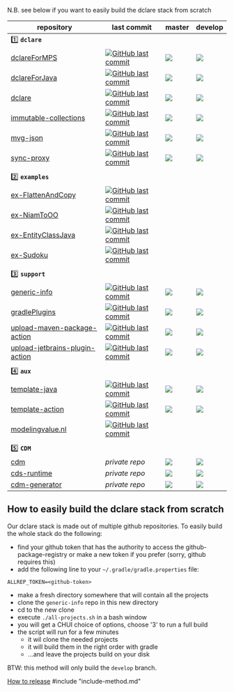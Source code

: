 N.B. see below if you want to easily build the dclare stack from scratch

| repository | last commit  | master | develop |
|------------|--------------|--------|---------|
| :one: **`dclare`** |
| [dclareForMPS](https://github.com/ModelingValueGroup/dclareForMPS) | [![GitHub last commit](https://img.shields.io/github/last-commit/ModelingValueGroup/dclareForMPS/develop?style=for-the-badge)](https://github.com/ModelingValueGroup/dclareForMPS) | [![](https://github.com/ModelingValueGroup/dclareForMPS/actions/workflows/build.yaml/badge.svg?branch=master)](https://github.com/ModelingValueGroup/dclareForMPS/actions) | [![](https://github.com/ModelingValueGroup/dclareForMPS/actions/workflows/build.yaml/badge.svg?branch=develop)](https://github.com/ModelingValueGroup/dclareForMPS/actions) |
| [dclareForJava](https://github.com/ModelingValueGroup/dclareForJava) | [![GitHub last commit](https://img.shields.io/github/last-commit/ModelingValueGroup/dclareForJava/develop?style=for-the-badge)](https://github.com/ModelingValueGroup/dclareForJava) | [![](https://github.com/ModelingValueGroup/dclareForJava/actions/workflows/build.yaml/badge.svg?branch=master)](https://github.com/ModelingValueGroup/dclareForJava/actions) | [![](https://github.com/ModelingValueGroup/dclareForJava/actions/workflows/build.yaml/badge.svg?branch=develop)](https://github.com/ModelingValueGroup/dclareForJava/actions) |
| [dclare](https://github.com/ModelingValueGroup/dclare) | [![GitHub last commit](https://img.shields.io/github/last-commit/ModelingValueGroup/dclare/develop?style=for-the-badge)](https://github.com/ModelingValueGroup/dclare) | [![](https://github.com/ModelingValueGroup/dclare/actions/workflows/build.yaml/badge.svg?branch=master)](https://github.com/ModelingValueGroup/dclare/actions) | [![](https://github.com/ModelingValueGroup/dclare/actions/workflows/build.yaml/badge.svg?branch=develop)](https://github.com/ModelingValueGroup/dclare/actions) |
| [immutable-collections](https://github.com/ModelingValueGroup/immutable-collections) | [![GitHub last commit](https://img.shields.io/github/last-commit/ModelingValueGroup/immutable-collections/develop?style=for-the-badge)](https://github.com/ModelingValueGroup/immutable-collections) | [![](https://github.com/ModelingValueGroup/immutable-collections/actions/workflows/build.yaml/badge.svg?branch=master)](https://github.com/ModelingValueGroup/immutable-collections/actions) | [![](https://github.com/ModelingValueGroup/immutable-collections/actions/workflows/build.yaml/badge.svg?branch=develop)](https://github.com/ModelingValueGroup/immutable-collections/actions) |
| [mvg-json](https://github.com/ModelingValueGroup/mvg-json) | [![GitHub last commit](https://img.shields.io/github/last-commit/ModelingValueGroup/mvg-json/develop?style=for-the-badge)](https://github.com/ModelingValueGroup/mvg-json) | [![](https://github.com/ModelingValueGroup/mvg-json/actions/workflows/build.yaml/badge.svg?branch=master)](https://github.com/ModelingValueGroup/mvg-json/actions) | [![](https://github.com/ModelingValueGroup/mvg-json/actions/workflows/build.yaml/badge.svg?branch=develop)](https://github.com/ModelingValueGroup/mvg-json/actions) |
| [sync-proxy](https://github.com/ModelingValueGroup/sync-proxy) | [![GitHub last commit](https://img.shields.io/github/last-commit/ModelingValueGroup/sync-proxy/develop?style=for-the-badge)](https://github.com/ModelingValueGroup/sync-proxy) | [![](https://github.com/ModelingValueGroup/sync-proxy/actions/workflows/build.yaml/badge.svg?branch=master)](https://github.com/ModelingValueGroup/sync-proxy/actions) | [![](https://github.com/ModelingValueGroup/sync-proxy/actions/workflows/build.yaml/badge.svg?branch=develop)](https://github.com/ModelingValueGroup/sync-proxy/actions) |
|            |              |        |         |
| :two: **`examples`** |
| [ex-FlattenAndCopy](https://github.com/ModelingValueGroup/ex-FlattenAndCopy) | [![GitHub last commit](https://img.shields.io/github/last-commit/ModelingValueGroup/ex-FlattenAndCopy/master?style=for-the-badge)](https://github.com/ModelingValueGroup/ex-FlattenAndCopy) |  |  |
| [ex-NiamToOO](https://github.com/ModelingValueGroup/ex-NiamToOO) | [![GitHub last commit](https://img.shields.io/github/last-commit/ModelingValueGroup/ex-NiamToOO/master?style=for-the-badge)](https://github.com/ModelingValueGroup/ex-NiamToOO) |  |  |
| [ex-EntityClassJava](https://github.com/ModelingValueGroup/ex-EntityClassJava) | [![GitHub last commit](https://img.shields.io/github/last-commit/ModelingValueGroup/ex-EntityClassJava/master?style=for-the-badge)](https://github.com/ModelingValueGroup/ex-EntityClassJava) |  |  |
| [ex-Sudoku](https://github.com/ModelingValueGroup/ex-Sudoku) | [![GitHub last commit](https://img.shields.io/github/last-commit/ModelingValueGroup/ex-Sudoku/master?style=for-the-badge)](https://github.com/ModelingValueGroup/ex-Sudoku) |  |  |
|            |              |        |         |
| :three: **`support`** |
| [generic-info](https://github.com/ModelingValueGroup/generic-info) | [![GitHub last commit](https://img.shields.io/github/last-commit/ModelingValueGroup/generic-info/master?style=for-the-badge)](https://github.com/ModelingValueGroup/generic-info) | [![](https://github.com/ModelingValueGroup/generic-info/actions/workflows/build.yaml/badge.svg?branch=master)](https://github.com/ModelingValueGroup/generic-info/actions) | [![](https://github.com/ModelingValueGroup/generic-info/actions/workflows/build.yaml/badge.svg?branch=develop)](https://github.com/ModelingValueGroup/generic-info/actions) |
| [gradlePlugins](https://github.com/ModelingValueGroup/gradlePlugins) | [![GitHub last commit](https://img.shields.io/github/last-commit/ModelingValueGroup/gradlePlugins/develop?style=for-the-badge)](https://github.com/ModelingValueGroup/gradlePlugins) | [![](https://github.com/ModelingValueGroup/gradlePlugins/actions/workflows/build.yaml/badge.svg?branch=master)](https://github.com/ModelingValueGroup/gradlePlugins/actions) | [![](https://github.com/ModelingValueGroup/gradlePlugins/actions/workflows/build.yaml/badge.svg?branch=develop)](https://github.com/ModelingValueGroup/gradlePlugins/actions) |
| [upload-maven-package-action](https://github.com/ModelingValueGroup/upload-maven-package-action) | [![GitHub last commit](https://img.shields.io/github/last-commit/ModelingValueGroup/upload-maven-package-action/master?style=for-the-badge)](https://github.com/ModelingValueGroup/upload-maven-package-action) | [![](https://github.com/ModelingValueGroup/upload-maven-package-action/actions/workflows/test.yaml/badge.svg?branch=master)](https://github.com/ModelingValueGroup/upload-maven-package-action/actions) | [![](https://github.com/ModelingValueGroup/upload-maven-package-action/actions/workflows/test.yaml/badge.svg?branch=develop)](https://github.com/ModelingValueGroup/upload-maven-package-action/actions) |
| [upload-jetbrains-plugin-action](https://github.com/ModelingValueGroup/upload-jetbrains-plugin-action) | [![GitHub last commit](https://img.shields.io/github/last-commit/ModelingValueGroup/upload-jetbrains-plugin-action/master?style=for-the-badge)](https://github.com/ModelingValueGroup/upload-jetbrains-plugin-action) | [![](https://github.com/ModelingValueGroup/upload-jetbrains-plugin-action/actions/workflows/test.yaml/badge.svg?branch=master)](https://github.com/ModelingValueGroup/upload-jetbrains-plugin-action/actions) | [![](https://github.com/ModelingValueGroup/upload-jetbrains-plugin-action/actions/workflows/test.yaml/badge.svg?branch=develop)](https://github.com/ModelingValueGroup/upload-jetbrains-plugin-action/actions) |
|            |              |        |         |
| :four: **`aux`** |
| [template-java](https://github.com/ModelingValueGroup/template-java) | [![GitHub last commit](https://img.shields.io/github/last-commit/ModelingValueGroup/template-java/master?style=for-the-badge)](https://github.com/ModelingValueGroup/template-java) | [![](https://github.com/ModelingValueGroup/template-java/actions/workflows/build.yaml/badge.svg?branch=master)](https://github.com/ModelingValueGroup/template-java/actions) | [![](https://github.com/ModelingValueGroup/template-java/actions/workflows/build.yaml/badge.svg?branch=develop)](https://github.com/ModelingValueGroup/template-java/actions) |
| [template-action](https://github.com/ModelingValueGroup/template-action) | [![GitHub last commit](https://img.shields.io/github/last-commit/ModelingValueGroup/template-action/master?style=for-the-badge)](https://github.com/ModelingValueGroup/template-action) | [![](https://github.com/ModelingValueGroup/template-action/actions/workflows/build.yaml/badge.svg?branch=master)](https://github.com/ModelingValueGroup/template-action/actions) | [![](https://github.com/ModelingValueGroup/template-action/actions/workflows/build.yaml/badge.svg?branch=develop)](https://github.com/ModelingValueGroup/template-action/actions) |
| [modelingvalue.nl](https://github.com/ModelingValueGroup/modelingvalue.nl) | [![GitHub last commit](https://img.shields.io/github/last-commit/ModelingValueGroup/modelingvalue.nl/master?style=for-the-badge)](https://github.com/ModelingValueGroup/modelingvalue.nl) |  |  |
|            |              |        |         |
| :five: **`CDM`** |
| [cdm](https://github.com/ModelingValueGroup/cdm) | _private repo_ | [![](https://github.com/ModelingValueGroup/cdm/actions/workflows/build.yaml/badge.svg?branch=master)](https://github.com/ModelingValueGroup/cdm/actions) | [![](https://github.com/ModelingValueGroup/cdm/actions/workflows/build.yaml/badge.svg?branch=develop)](https://github.com/ModelingValueGroup/cdm/actions) |
| [cds-runtime](https://github.com/ModelingValueGroup/cds-runtime) | _private repo_ | [![](https://github.com/ModelingValueGroup/cds-runtime/actions/workflows/build.yaml/badge.svg?branch=master)](https://github.com/ModelingValueGroup/cds-runtime/actions) | [![](https://github.com/ModelingValueGroup/cds-runtime/actions/workflows/build.yaml/badge.svg?branch=develop)](https://github.com/ModelingValueGroup/cds-runtime/actions) |
| [cdm-generator](https://github.com/ModelingValueGroup/cdm-generator) | _private repo_ | [![](https://github.com/ModelingValueGroup/cdm-generator/actions/workflows/build.yaml/badge.svg?branch=master)](https://github.com/ModelingValueGroup/cdm-generator/actions) | [![](https://github.com/ModelingValueGroup/cdm-generator/actions/workflows/build.yaml/badge.svg?branch=develop)](https://github.com/ModelingValueGroup/cdm-generator/actions) |


## How to easily build the dclare stack from scratch
Our dclare stack is made out of multiple github repositories.
To easily build the whole stack do the following:
- find your github token that has the authority to access the github-package-registry or make a new token if you prefer (sorry, github requires this)
- add the following line to your `~/.gradle/gradle.properties` file:
```
ALLREP_TOKEN=<github-token>
```
- make a fresh directory somewhere that will contain all the projects
- clone the `generic-info` repo in this new directory
- cd to the new clone
- execute `./all-projects.sh` in a bash window
- you will get a CHUI choice of options, choose '3' to run a full build
- the script will run for a few minutes
  - it wil clone the needed projects
  - it will build them in the right order with gradle
  - ...and leave the projects build on your disk

BTW: this method will only build the `develop` branch.

[How to release](HOWTO-release-new-version.md)
#include "include-method.md"
